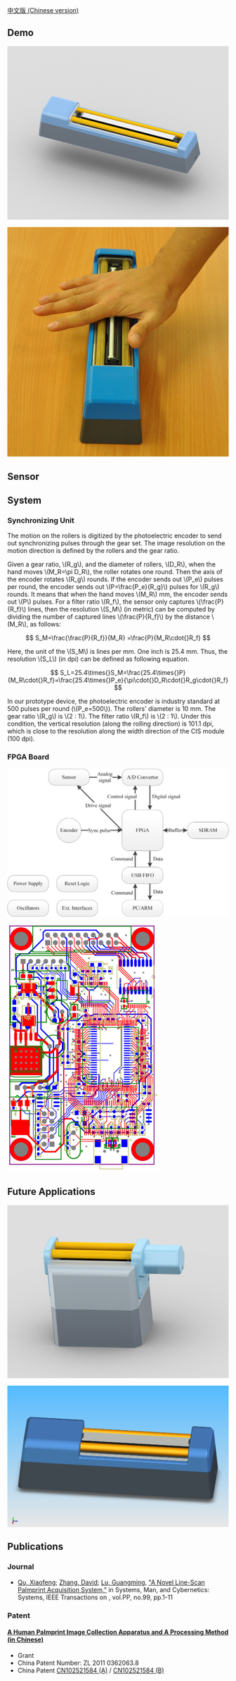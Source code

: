 [中文版 (Chinese version)](/cn/)


Demo
-------



![Line Scan Palmprint Device Model](/img/line-scan-palmprint-device-model.png)

![Line Scan Palmprint Device Demo](/img/line-palmprint-demo.png)



Sensor
------



System
------

### Synchronizing Unit

The motion on the rollers is digitized by the photoelectric encoder to send out synchronizing pulses through the gear set. The image resolution on the motion direction is defined by the rollers and the gear ratio.

Given a gear ratio, \\(R_g\\), and the diameter of rollers, \\(D_R\\), when the hand moves \\(M_R=\pi D_R\\), the roller rotates one round. Then the axis of the encoder rotates \\(R_g\\) rounds. If the encoder sends out \\(P_e\\) pulses per round, the encoder sends out \\(P=\frac{P_e}{R_g}\\) pulses for \\(R_g\\) rounds. It means that when the hand moves \\(M_R\\) mm, the encoder sends out \\(P\\) pulses. For a filter ratio \\(R_f\\), the sensor only captures \\(\frac{P}{R_f}\\) lines, then the resolution \\(S_M\\) (in metric) can be computed by dividing the number of captured lines \\(\frac{P}{R_f}\\) by the distance \\(M_R\\), as follows:

$$
S_M=\frac{\frac{P}{R_f}}{M_R} =\frac{P}{M_R\cdot{}R_f}
$$

Here, the unit of the \\(S_M\\) is lines per mm. One inch is 25.4 mm. Thus, the resolution \\(S_L\\) (in dpi) can be defined as following equation.

$$
S_L=25.4\times{}S_M=\frac{25.4\times{}P}{M_R\cdot{}R_f}=\frac{25.4\times{}P_e}{\pi\cdot{}D_R\cdot{}R_g\cdot{}R_f}
$$

In our prototype device, the photoelectric encoder is industry standard at 500 pulses per round (\\(P_e=500\\)). The rollers' diameter is 10 mm. The gear ratio \\(R_g\\) is \\(2 : 1\\). The filter ratio \\(R_f\\) is \\(2 : 1\\). Under this condition, the vertical resolution (along the rolling direction) is 101.1 dpi, which is close to the resolution along the width direction of the CIS module (100 dpi).

### FPGA Board

![FPGA Board Block Diagram](/img/fpga-board-block-diagram.png)

![FPGA Board PCB Layout](/img/fpga-board-pcb-layout.png)



Future Applications
------------

![Reflective Line Scan Palmprint Device](/img/reflective-line-scan-palmprint-device.png)

![Smaller Line Scan Palmprint Device](/img/smaller-line-scan-palmprint-device.png)


Publications
------------

### Journal

+ [Qu, Xiaofeng][csxfqu]; [Zhang, David][csdzhang]; [Lu, Guangming][csgmlu], ["A Novel Line-Scan Palmprint Acquisition System,"][TSMC-LPS] in Systems, Man, and Cybernetics: Systems, IEEE Transactions on , vol.PP, no.99, pp.1-11

### Patent

#### <a href="http://www.google.com/patents/CN102521584B?cl=en" target="_blank">A Human Palmprint Image Collection Apparatus and A Processing Method (in Chinese)</a>

+ Grant
+ China Patent Number: ZL 2011 0362063.8
+ China Patent [CN102521584 (A)](http://www.google.com/patents/CN102521584A?cl=en) / [CN102521584 (B)](http://www.google.com/patents/CN102521584B?cl=en)


[TSMC-LPS]: http://ieeexplore.ieee.org/stamp/stamp.jsp?tp=&arnumber=7390297&isnumber=6376248
[csxfqu]: http://www.quxiaofeng.me/about
[csdzhang]: http://www4.comp.polyu.edu.hk/~csdzhang/
[csgmlu]: http://www.hitsz.edu.cn/body/shizi/detailen.php?strID=396
